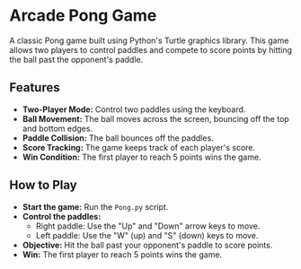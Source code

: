 # Arcade Pong Game

A classic Pong game built using Python's Turtle graphics library. This game allows two players to control paddles and compete to score points by hitting the ball past the opponent's paddle.

## Features

-   **Two-Player Mode:** Control two paddles using the keyboard.
-   **Ball Movement:** The ball moves across the screen, bouncing off the top and bottom edges.
-   **Paddle Collision:** The ball bounces off the paddles.
-   **Score Tracking:** The game keeps track of each player's score.
-   **Win Condition:** The first player to reach 5 points wins the game.

## How to Play

-   **Start the game:** Run the `Pong.py` script.
-   **Control the paddles:**
    -   Right paddle: Use the "Up" and "Down" arrow keys to move.
    -   Left paddle: Use the "W" (up) and "S" (down) keys to move.
-   **Objective:** Hit the ball past your opponent's paddle to score points.
-   **Win:** The first player to reach 5 points wins the game.
